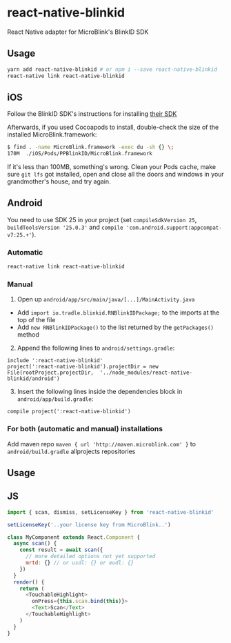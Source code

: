 
# react-native-blinkid

React Native adapter for MicroBlink's BlinkID SDK

## Usage

```sh
yarn add react-native-blinkid # or npm i --save react-native-blinkid
react-native link react-native-blinkid
```

## iOS

Follow the BlinkID SDK's instructions for installing [their SDK](https://github.com/BlinkID/blinkid-ios/wiki/Getting-started) 

Afterwards, if you used Cocoapods to install, double-check the size of the installed MicroBlink.framework:

```sh
$ find . -name MicroBlink.framework -exec du -sh {} \;
170M  ./iOS/Pods/PPBlinkID/MicroBlink.framework
```

If it's less than 100MB, something's wrong. Clean your Pods cache, make sure `git lfs` got installed, open and close all the doors and windows in your grandmother's house, and try again.

## Android

You need to use SDK 25 in your project (set `compileSdkVersion 25`, `buildToolsVersion '25.0.3'` and `compile 'com.android.support:appcompat-v7:25.+'`).

### Automatic

```sh
react-native link react-native-blinkid
```

### Manual

1. Open up `android/app/src/main/java/[...]/MainActivity.java`
  - Add `import io.tradle.blinkid.RNBlinkIDPackage;` to the imports at the top of the file
  - Add `new RNBlinkIDPackage()` to the list returned by the `getPackages()` method
2. Append the following lines to `android/settings.gradle`:

```
include ':react-native-blinkid'
project(':react-native-blinkid').projectDir = new File(rootProject.projectDir,  '../node_modules/react-native-blinkid/android')
```
3. Insert the following lines inside the dependencies block in `android/app/build.gradle`:

```
compile project(':react-native-blinkid')
```

### For both (automatic and manual) installations

Add maven repo `maven { url 'http://maven.microblink.com' }` to `android/build.gradle` allprojects repositories

## Usage
## JS

```js
import { scan, dismiss, setLicenseKey } from 'react-native-blinkid'

setLicenseKey('..your license key from MicroBlink..')

class MyComponent extends React.Component {
  async scan() {
    const result = await scan({
      // more detailed options not yet supported
      mrtd: {} // or usdl: {} or eudl: {}
    })
  }
  render() {
    return (
      <TouchableHighlight>
        onPress={this.scan.bind(this)}>
        <Text>Scan</Text>
      </TouchableHighlight>
    )
  }
}
```
